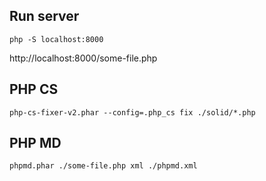 ## Run server

`php -S localhost:8000`

http://localhost:8000/some-file.php


## PHP CS
`php-cs-fixer-v2.phar --config=.php_cs fix ./solid/*.php `

## PHP MD
`phpmd.phar ./some-file.php xml ./phpmd.xml`